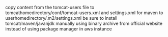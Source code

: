 copy content from the tomcat-users file to tomcathomedirectory/conf/tomcat-users.xml and settings.xml for maven to userhomedirectory/.m2/settings.xml
be sure to install tomcat/maven/javanjdk manually using binary archive from official website instead of using package manager in aws instance 
